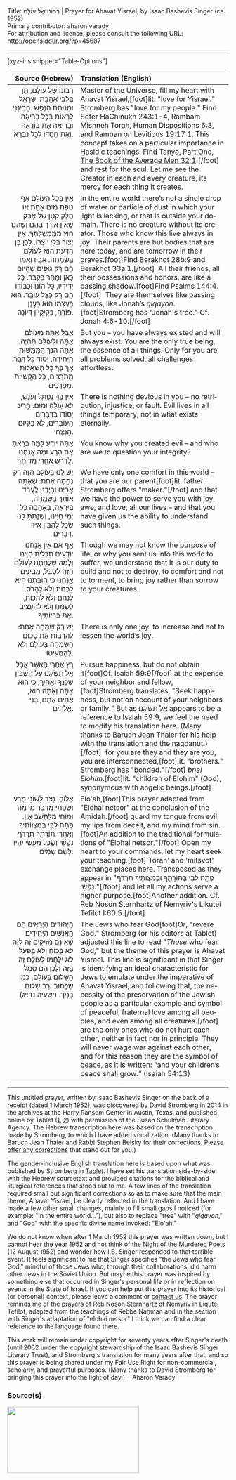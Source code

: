 <html>
<head></head>
<body>
Title: רִבּוֹנוֹ שֶׁל עוֹלָם | Prayer for Ahavat Yisrael, by Isaac Bashevis Singer (ca. 1952)<br />
Primary contributor: aharon.varady<br />
For attribution and license, please consult the following URL: <a href="http://opensiddur.org/?p=45687">http://opensiddur.org/?p=45687</a>
<p />
<hr />

[xyz-ihs snippet="Table-Options"]<table style="margin-left: auto; margin-right: auto;" class="draggable">
<thead><tr><th id="x" style="text-align: right;">Source (Hebrew)</th><th style="text-align: left;">Translation (English)</th></tr></thead>
<tbody>
<tr><td style="vertical-align:top;">
<div class="liturgy" lang="he" style="text-align: right;">
רִבּוֹנוֹ שֶׁל עוֹלָם, 
תֵּן בְּלִבִּי אַהֲבַת יִשְׂרָאֵל 
וּמְנוּחַת הַנֶּפֶשׁ.
הֲבִינֵנִי לִרְאוֹת בְּכׇל בְּרִיאָה וּבְרִיאָה אֶת בּוֹרְאָהּ 
וְאֶת חַסְדּוֹ לְכׇל נִבְרָא.
</div></td>

<td style="vertical-align:top;">
<div class="english" lang="en" style="text-align: left;">
Master of the Universe, 
fill my heart with Ahavat Yisrael,[foot]lit. "love for Yisrael." Stromberg has "love for my people." Find Sefer HaChinukh 243:1-4, Rambam Mishneh Torah, Human Dispositions 6:3, and Ramban on Leviticus 19:17:1. This concept takes on a particular importance in Ḥasidic teachings. Find <a href="https://www.chabad.org/library/tanya/tanya_cdo/aid/1289966/jewish/Tanya-Chapter-32-Part-1.htm">Tanya, Part One, The Book of the Average Men 32:1</a>.[/foot]&nbsp;  
and rest for the soul.
Let me see the Creator in each and every creature, 
its mercy for each thing it creates.
</div></td></tr>


<tr><td style="vertical-align:top;">
<div class="liturgy" lang="he" style="text-align: right;">
אֵין בְּכׇל הָעוֹלָם 
אַף טִפַּת מַיִם אַחַת 
אוֹ חֵלֶק קָטָן שֶׁל אָבָק 
שֶׁאֵין אוֹרְךָ בָּהֶם 
וְשֶׁהֵם חוּץ מִמֶּמְשַׁלְתְּךָ. 
אֵין יְצוּר בְּלִי יוֹצְרוֹ. 
לָכֵן בֶּן הַדַּעַת הוּא לְעוֹלָם בְּשִׂמְחָה. 
אָבִיו וְאִמּוֹ הֵם רַק גּוּפִים 
שֶׁהַיּוֹם כָּאן וּמָחָר בַּקֶּבֶר. 
כׇּל יְדִידָיו, 
כׇּל הוֹנוֹ וּכְבוֹדוֹ 
הֵם רַק כְּצֵל עוֹבֵר.
הוּא בְּעַצְמוֹ הוּא כְּעָנָן פּוֹרֵחַ, 
כְּקִיקָיוֹן דְּיוֹנָה. 
</div></td>

<td style="vertical-align:top;">
<div class="english" lang="en" style="text-align: left;">
In the entire world
there’s not a single drop of water 
or particle of dust 
in which your light is lacking, 
or that is outside your domain.
There is no creature without its creator.
Those who know this live always in joy.
Their parents are but bodies 
that are here today, and are tomorrow in their graves.[foot]Find Berakhot 28b:9 and Berakhot 33a:1.[/foot]&nbsp;
All their friends, 
all their possessions and honors, 
are like a passing shadow.[foot]Find Psalms 144:4.[/foot]&nbsp;
They are themselves like passing clouds, 
like Jonah’s <em>qiqayon</em>.[foot]Stromberg has "Jonah's tree." Cf. Jonah 4:6-10.[/foot]
</div></td></tr>


<tr><td style="vertical-align:top;">
<div class="liturgy" lang="he" style="text-align: right;">
אֲבָל אַתָּה מֵעוֹלָם אַתָּה 
וּלְעוֹלָם תִּהְיֶה. 
אַתָּה הִנְּךָ הַמַּמָּשׁוּת הַיְּחִידָה, 
יְסוֹד כׇּל דָּבָר. 
אַךְ בְּךָ כׇּל הַשְּׁאֵלוֹת מְתֹרָצִים, 
כׇּל הַקֻּשִּׁיּוֹת מֻפְרָכִים.
</div></td>

<td style="vertical-align:top;">
<div class="english" lang="en" style="text-align: left;">
But you – you have always existed 
and will always exist.
You are the only true being, 
the essence of all things.
Only for you are all problems solved, 
all challenges effortless.
</div></td></tr>


<tr><td style="vertical-align:top;">
<div class="liturgy" lang="he" style="text-align: right;">
אֵין בְּךָ נִפְתָּל וְעֹנֶשׁ, 
לֹא עַוְלָה וּמוּם. 
הָרַע יְסוֹדוֹ בַּדְּבָרִים הָעוֹבְרִים, 
לֹא בַּקִּיּוּם הַנִּצְחִי.
</div></td>

<td style="vertical-align:top;">
<div class="english" lang="en" style="text-align: left;">
There is nothing devious in you – 
no retribution, injustice, or fault.
Evil lives in all things temporary, 
not in what exists eternally.
</div></td></tr>


<tr><td style="vertical-align:top;">
<div class="liturgy" lang="he" style="text-align: right;">
אַתָּה יוֹדֵעַ לָמָּה בָּרָאתָ אֶת הָרַע 
וּמָה אֲנַחְנוּ לִדְרֹשׁ אַחֲרֵי מִדּוֹתֶךָ.
</div></td>

<td style="vertical-align:top;">
<div class="english" lang="en" style="text-align: left;">
You know why you created evil – 
and who are we to question your integrity?
</div></td></tr>


<tr><td style="vertical-align:top;">
<div class="liturgy" lang="he" style="text-align: right;">
יֵשׁ לָנוּ בָּעוֹלָם הַזֶּה רַק נֶחָמָה אַחַת: 
שֶׁאַתָּה אָבִינוּ וּבְיָדֵנוּ לַעֲבֹד אוֹתְךָ 
בְּשִׂמְחָה, בְּיִרְאָה, בְּאַהֲבָה כׇּל יְמֵי חַיֵּינוּ, 
וְשֶׁנָּתַתָּ לָנוּ שֵׂכֶל לְהָבִין אֵיזוֹ דְּבָרִים. 
</div></td>

<td style="vertical-align:top;">
<div class="english" lang="en" style="text-align: left;">
We have only one comfort in this world – 
that you are our parent[foot]lit. father. Stromberg offers "maker."[/foot] and that we have the power to serve you 
with joy, awe, and love, all our lives – 
and that you have given us the ability to understand such things.
</div></td></tr>


<tr><td style="vertical-align:top;">
<div class="liturgy" lang="he" style="text-align: right;">
אַף אִם אֵין אֲנַחְנוּ יוֹדְעִים תַּכְלִית חַיֵּינוּ 
וְלָמָּה שְׁלַחְתָּנוּ לְעוֹלָם הַזֶּה לִסְבֹּל, 
מְבִינִים אֲנַחְנוּ כִּי חוֹבָתֵנוּ הִיא לִבְנוֹת וְלֹא לַהֲרֹס, 
לְנַחֵם וְלֹא לְהַכּוֹת, 
לְשַׂמֵּחַ וְלֹא לְהַעֲצִיב אֶת בְּרִיּוֹתֶיךָ.
</div></td>

<td style="vertical-align:top;">
<div class="english" lang="en" style="text-align: left;">
Though we may not know the purpose of life, 
or why you sent us into this world to suffer, 
we understand that it is our duty to build and not to destroy, 
to comfort and not to torment, 
to bring joy rather than sorrow to your creatures.
</div></td></tr>


<tr><td style="vertical-align:top;">
<div class="liturgy" lang="he" style="text-align: right;">
יֵשׁ רַק שִׂמְחָה אַחַת: 
לְהַרְבּוֹת אֶת סְכוּם הַשִּׂמְחָה בָּעוֹלָם וְלֹא לְהַמְעִיטוֹ.
</div></td>

<td style="vertical-align:top;">
<div class="english" lang="en" style="text-align: left;">
There is only one joy: 
to increase and not to lessen the world’s joy.
</div></td></tr>


<tr><td style="vertical-align:top;">
<div class="liturgy" lang="he" style="text-align: right;">
רֻץ אַחֲרֵי הָאֹשֶׁר 
אֲבָל אַל תַשִּׂיגֵנוּ עַל חֶשְׁבּוֹן שְׁכֵנֶךָ וְאָחִיךָ, 
כִּי הוּא אַתָּה וְאַתָּה הוּא, 
אַחִים אַתֶּם, בְּנֵי אֱלֹהִים.
</div></td>

<td style="vertical-align:top;">
<div class="english" lang="en" style="text-align: left;">
Pursue happiness, 
but do not obtain it[foot]Cf. Isaiah 59:9[/foot] at the expense of your neighbor and fellow,[foot]Stromberg translates, "Seek happiness, but not on account of your neighbors or family." But as <span class="hebrew">אַל תַשִּׂיגֵנוּ</span> appears to be a reference to Isaiah 59:9, we feel the need to modify his translation here. (Many thanks to Baruch Jean Thaler for his help with the translation and the naqdanut.)[/foot]&nbsp;
for you are they and they are you, 
you are interconnected,[foot]lit. "brothers." Stromberg has "bonded."[/foot] <em>bnei Elohim</em>.[foot]lit. "children of Elohim" (God), synonymous with angelic beings.[/foot]
</div></td></tr>


<tr><td style="vertical-align:top;">
<div class="liturgy" lang="he" style="text-align: right;">
אֱלוֹהַּ, 
נְצֹר לְשׁוֹנִי מֵרָע 
וּשְׂפָתַי מִדַּבֵּר מִרְמָה
וּמוֹחִי מִלַּחֲשֹׁב אָוֶן. 
פְּתַח לִבִּי בְּמִצְווֹתֶיךָ
וְאַחֲרֵי תוֹרָתֶךָ תִּרְדֹּף נַפְשִׁי 
וְשֶׁכׇּל מַעֲשַׂי יִהְיוּ לְשֵׁם שָׁמַיִם.
</div></td>

<td style="vertical-align:top;">
<div class="english" lang="en" style="text-align: left;">
Elo'ah,[foot]This prayer adapted from "Elohai netsor" at the conclusion of the Amidah.[/foot] 
guard my tongue from evil, 
my lips from deceit, 
and my mind from sin.[foot]An addition to the traditional formulations of "Elohai netsor."[/foot]
Open my heart to your commands, 
let my heart seek your teaching,[foot]'Torah' and 'mitsvot' exchange places here. Transposed as they appear in "<span class="hebrew">פְּתַח לִבִּי בְּתוֹרָתֶךָ וּבְמִצְוֹתֶיךָ תִּרְדֹּף נַפְשִׁי</span>."[/foot] 
and let all my actions serve a higher purpose.[foot]Another addition. Cf. Reb Noson Sternhartz of Nemyriv's Likutei Tefilot I:60.5.[/foot] 
</div></td></tr>


<tr><td style="vertical-align:top;">
<div class="liturgy" lang="he" style="text-align: right;">
הַיְּהוּדִים הַיְּרֵאִים 
הֵם הָאֲנָשִׁים הַיְּחִידִים שֶׁאֵינָם מַזִּיקִים זֶה לָזֶה 
לֹא בְּכוֹחַ וְלֹא בְּפֹעַל.
לֹא יִלָּחֲמוּ לְעוֹלָם זֶה בָּזֶה 
וְלָכֵן הֵם סֵמֶל הַשָּׁלוֹם בָּעוֹלָם, 
כְּמוֹ שֶׁכָּתוּב וְרַב שְׁלוֹם בָּנָיִךְ. <span class="citation">(ישעיה נד:יג)</span>
</div></td>

<td style="vertical-align:top;">
<div class="english" lang="en" style="text-align: left;">
The Jews who fear God[foot]Or, "revere God." Stromberg (or his editors at Tablet) adjusted this line to read "<em>Those</em> who fear God," but the theme of this prayer is Ahavat Yisrael. This line is significant in that Singer is identifying an ideal characteristic for Jews to emulate under the imperative of Ahavat Yisrael, and following that, the necessity of the preservation of the Jewish people as a particular example and symbol of peaceful, fraternal love among all peoples, and even among all creatures.[/foot]&nbsp;
are the only ones who do not hurt each other, 
neither in fact nor in principle.
They will never wage war against each other, 
and for this reason they are the symbol of peace, 
as it is written: “and your children’s peace shall grow.” <span class="citation">(Isaiah 54:13)</span>
</div></td></tr>
</tbody></table>

<hr />

This untitled prayer, written by Isaac Bashevis Singer on the back of a receipt (dated 1 March 1952), was discovered by David Stromberg in 2014 in the archives at the Harry Ransom Center in Austin, Texas, and published online by Tablet (<a href="https://www.tabletmag.com/sections/arts-letters/articles/the-prayer-isaac-bashevis-singer">1</a>, <a href="https://www.scribd.com/document/507813592/Issac-Bashevis-Singer-s-Petition-to-God">2</a>) with permission of the Susan Schulman Literary Agency. The Hebrew transcription here was based on the transcription made by Stromberg, to which I have added vocalization. (Many thanks to Baruch Jean Thaler and Rabbi Stephen Belsky for their corrections. Please <a href="/contact/">offer any corrections</a> that stand out for you.) 

The gender-inclusive English translation here is based upon what was published by Stromberg in <a href="https://www.tabletmag.com/sections/arts-letters/articles/the-prayer-isaac-bashevis-singer">Tablet</a>. I have set his translation side-by-side with the Hebrew sourcetext and provided citations for the biblical and liturgical references that stood out to me. A few lines of the translation required small but significant corrections so as to make sure that the main theme, Ahavat Yisrael, be clearly reflected in the translation. And I have made a few other small changes, mainly to fill small gaps I noticed (for example: "In the entire world..."), but also to replace "tree" with "<em>qiqayon</em>," and "God" with the specific divine name invoked: "Elo'ah." 

We do not know when after 1 March 1952 this prayer was written down, but I cannot hear the year 1952 and not think of the <a href="https://en.wikipedia.org/wiki/Night_of_the_Murdered_Poets">Night of the Murdered Poets</a> (12 August 1952) and wonder how I.B. Singer responded to that terrible event. It feels significant to me that Singer specifies "the Jews who fear God," mindful of those Jews who, through their collaborations, did harm other Jews in the Soviet Union. But maybe this prayer was inspired by something else that occurred in Singer's personal life or in reflection on events in the State of Israel. If you can help put this prayer into its historical (or personal) context, please leave a comment or <a href="/contact/">contact us</a>. The prayer reminds me of the prayers of Reb Noson Sternhartz of Nemyriv in Liqutei Tefilot, adapted from the teachings of Rebbe Naḥman and in the section with Singer's adaptation of "elohai netsor" I think we can find a clear reference to the language found there.

This work will remain under copyright for seventy years after Singer's death (until 2062 under the copyright stewardship of the Isaac Bashevis Singer Literary Trust), and Stromberg's translation for many years after that, and so this prayer is being shared under my Fair Use Right for non-commercial, scholarly, and prayerful purposes. (Many thanks to David Stromberg for bringing this prayer into the light of day.) --Aharon Varady 

<h3>Source(s)</h3>

<a href="https://opensiddur.org/wp-content/uploads/2022/07/Prayer-by-Isaac-Bashevis-Singer-ca.-1952-scaled.jpg"><img src="https://opensiddur.org/wp-content/uploads/2022/07/Prayer-by-Isaac-Bashevis-Singer-ca.-1952-300x151.jpg" alt="" width="300" height="151" class="alignnone size-medium wp-image-45688" /></a>

&nbsp;
</body>
</html>